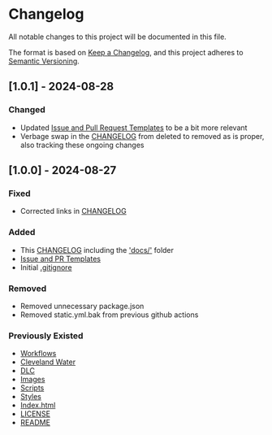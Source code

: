 # Changelog

All notable changes to this project will be documented in this file.

The format is based on [Keep a Changelog](https://keepachangelog.com/en/1.0.0/), and this project adheres to [Semantic Versioning](https://semver.org/spec/v2.0.0.html).

## [1.0.1] - 2024-08-28

### Changed
- Updated [Issue and Pull Request Templates](../.github/) to be a bit more relevant
- Verbage swap in the [CHANGELOG](CHANGELOG.md) from deleted to removed as is proper, also tracking these ongoing changes

## [1.0.0] - 2024-08-27

### Fixed
- Corrected links in [CHANGELOG](CHANGELOG.md)

### Added
- This [CHANGELOG](CHANGELOG.md) including the ['docs/'](../docs/) folder
- [Issue and PR Templates](../.github/)
- Initial [.gitignore](../.gitignore)

### Removed
- Removed unnecessary package.json
- Removed static.yml.bak from previous github actions

### Previously Existed
- [Workflows](../.github/workflows/)
- [Cleveland Water](../clevelandwater/)
- [DLC](../dlc/)
- [Images](../images/)
- [Scripts](../scripts/)
- [Styles](../styles/)
- [Index.html](../index.html)
- [LICENSE](../LICENSE)
- [README](../README.md)